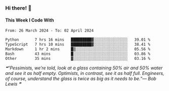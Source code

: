 ### Hi there! 👋

#### This Week I Code With
<!--START_SECTION:waka-->

```txt
From: 26 March 2024 - To: 02 April 2024

Python       7 hrs 16 mins   █████████▓░░░░░░░░░░░░░░░   39.01 %
TypeScript   7 hrs 10 mins   █████████▓░░░░░░░░░░░░░░░   38.41 %
Markdown     1 hr 2 mins     █▒░░░░░░░░░░░░░░░░░░░░░░░   05.56 %
Bash         43 mins         █░░░░░░░░░░░░░░░░░░░░░░░░   03.86 %
Other        35 mins         ▓░░░░░░░░░░░░░░░░░░░░░░░░   03.16 %
```

<!--END_SECTION:waka-->

<!--STARTS_HERE_QUOTE_README-->
<i>❝“Pessimists, we’re told, look at a glass containing 50% air and 50% water and see it as half empty.  Optimists, in contrast, see it as half full.  Engineers, of course, understand the glass is twice as big as it needs to be.”— Bob Lewis   ❞</i>
<!--ENDS_HERE_QUOTE_README-->
